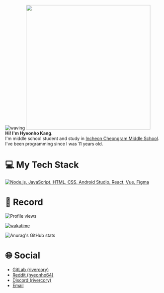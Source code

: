 ![waving](https://capsule-render.vercel.app/api?type=waving&height=200&text=Hyeonho&nbsp;Kang&fontAlign35&fontAlignY=40&color=gradient)
<img src="https://i.ibb.co/stSsqsn/20241101-220041.jpg" width="400"/>
<br/><b>Hi! I'm Hyeonho Kang.</b> </br> I'm middle school student and study in <a href="http://icr.icems.kr">Incheon Cheongram Middle School</a>.
<br/>I've been programming since I was 11 years old.

# 💻 My Tech Stack
[![Node.js, JavaScript, HTML, CSS, Android Studio, React, Vue, Figma](https://skillicons.dev/icons?i=nodejs,js,html,css,androidstudio,react,vue,figma)](https://skillicons.dev)

# 🔴 Record
![Profile views](https://komarev.com/ghpvc/?username=rivercory)

[![wakatime](https://wakatime.com/badge/user/6bf1642e-b278-4e19-927d-23f3a01202dc.svg)](https://wakatime.com/@6bf1642e-b278-4e19-927d-23f3a01202dc)

![Anurag's GitHub stats](https://github-readme-stats.vercel.app/api?username=rivercory&show_icons=true&theme=transparent)

# 🌐 Social
- [GitLab (rivercory)](https://gitlab.com/rivercory)
- [Reddit (hyeonho64)](https://www.reddit.com/user/hyeonho64)
- [Discord (rivercory)](https://discord.com/users/946935346577424465)
- [Email](mailto:hyeonhokang10@gmail.com)
